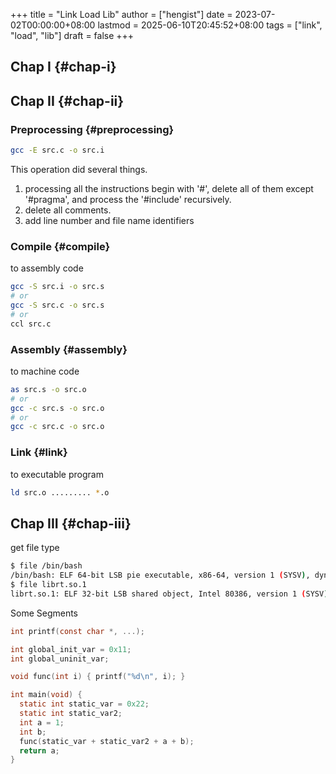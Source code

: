 +++
title = "Link Load Lib"
author = ["hengist"]
date = 2023-07-02T00:00:00+08:00
lastmod = 2025-06-10T20:45:52+08:00
tags = ["link", "load", "lib"]
draft = false
+++

## Chap I {#chap-i}


## Chap II {#chap-ii}


### Preprocessing {#preprocessing}

```bash
gcc -E src.c -o src.i
```

This operation did several things.

1.  processing all the instructions begin with '#', delete all of them except '#pragma', and process the '#include' recursively.
2.  delete all comments.
3.  add line number and file name identifiers


### Compile {#compile}

to assembly code

```bash
gcc -S src.i -o src.s
# or
gcc -S src.c -o src.s
# or
ccl src.c
```


### Assembly {#assembly}

to machine code

```bash
as src.s -o src.o
# or
gcc -c src.s -o src.o
# or
gcc -c src.c -o src.o
```


### Link {#link}

to executable program

```bash
ld src.o ......... *.o
```


## Chap III {#chap-iii}

get file type

```bash
$ file /bin/bash
/bin/bash: ELF 64-bit LSB pie executable, x86-64, version 1 (SYSV), dynamically linked, interpreter /lib64/ld-linux-x86-64.so.2, for GNU/Linux 3.2.0, stripped
$ file librt.so.1
librt.so.1: ELF 32-bit LSB shared object, Intel 80386, version 1 (SYSV), dynamically linked, for GNU/Linux 3.2.0, stripped
```

Some Segments

```C
int printf(const char *, ...);

int global_init_var = 0x11;
int global_uninit_var;

void func(int i) { printf("%d\n", i); }

int main(void) {
  static int static_var = 0x22;
  static int static_var2;
  int a = 1;
  int b;
  func(static_var + static_var2 + a + b);
  return a;
}
```
